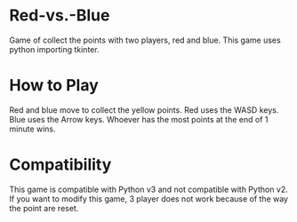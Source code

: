 # Red-vs.-Blue
Game of collect the points with two players, red and blue. This game uses python importing tkinter.

# How to Play
Red and blue move to collect the yellow points. Red uses the WASD keys. Blue uses the Arrow keys. Whoever has the most points at the end of 1 minute wins.

# Compatibility
This game is compatible with Python v3 and not compatible with Python v2. If you want to modify this game, 3 player does not work because of the way the point are reset.
